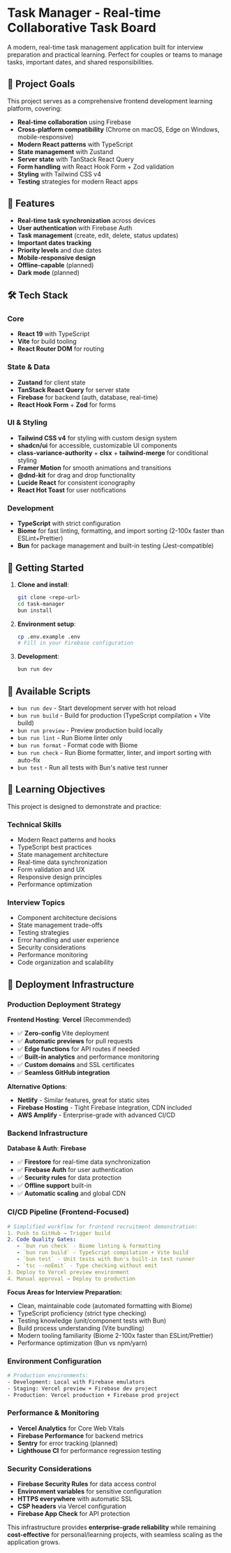 # Task Manager - Real-time Collaborative Task Board

A modern, real-time task management application built for interview preparation and practical learning. Perfect for couples or teams to manage tasks, important dates, and shared responsibilities.

## 🎯 Project Goals

This project serves as a comprehensive frontend development learning platform, covering:
- **Real-time collaboration** using Firebase
- **Cross-platform compatibility** (Chrome on macOS, Edge on Windows, mobile-responsive)
- **Modern React patterns** with TypeScript
- **State management** with Zustand
- **Server state** with TanStack React Query
- **Form handling** with React Hook Form + Zod validation
- **Styling** with Tailwind CSS v4
- **Testing** strategies for modern React apps

## 🚀 Features

- **Real-time task synchronization** across devices
- **User authentication** with Firebase Auth
- **Task management** (create, edit, delete, status updates)
- **Important dates tracking**
- **Priority levels** and due dates
- **Mobile-responsive design**
- **Offline-capable** (planned)
- **Dark mode** (planned)

## 🛠 Tech Stack

### Core
- **React 19** with TypeScript
- **Vite** for build tooling
- **React Router DOM** for routing

### State & Data
- **Zustand** for client state
- **TanStack React Query** for server state
- **Firebase** for backend (auth, database, real-time)
- **React Hook Form** + **Zod** for forms

### UI & Styling
- **Tailwind CSS v4** for styling with custom design system
- **shadcn/ui** for accessible, customizable UI components
- **class-variance-authority** + **clsx** + **tailwind-merge** for conditional styling
- **Framer Motion** for smooth animations and transitions
- **@dnd-kit** for drag and drop functionality
- **Lucide React** for consistent iconography
- **React Hot Toast** for user notifications

### Development
- **TypeScript** with strict configuration
- **Biome** for fast linting, formatting, and import sorting (2-100x faster than ESLint+Prettier)
- **Bun** for package management and built-in testing (Jest-compatible)

## 🚦 Getting Started

1. **Clone and install**:
   ```bash
   git clone <repo-url>
   cd task-manager
   bun install
   ```

2. **Environment setup**:
   ```bash
   cp .env.example .env
   # Fill in your Firebase configuration
   ```

3. **Development**:
   ```bash
   bun run dev
   ```

## 📝 Available Scripts

- `bun run dev` - Start development server with hot reload
- `bun run build` - Build for production (TypeScript compilation + Vite build)
- `bun run preview` - Preview production build locally
- `bun run lint` - Run Biome linter only
- `bun run format` - Format code with Biome
- `bun run check` - Run Biome formatter, linter, and import sorting with auto-fix
- `bun test` - Run all tests with Bun's native test runner

## 🎯 Learning Objectives

This project is designed to demonstrate and practice:

### Technical Skills
- Modern React patterns and hooks
- TypeScript best practices
- State management architecture
- Real-time data synchronization
- Form validation and UX
- Responsive design principles
- Performance optimization

### Interview Topics
- Component architecture decisions
- State management trade-offs
- Testing strategies
- Error handling and user experience
- Security considerations
- Performance monitoring
- Code organization and scalability

## 🚀 Deployment Infrastructure

### Production Deployment Strategy

**Frontend Hosting**: **Vercel** (Recommended)
- ✅ **Zero-config** Vite deployment
- ✅ **Automatic previews** for pull requests
- ✅ **Edge functions** for API routes if needed
- ✅ **Built-in analytics** and performance monitoring
- ✅ **Custom domains** and SSL certificates
- ✅ **Seamless GitHub integration**

**Alternative Options**:
- **Netlify** - Similar features, great for static sites
- **Firebase Hosting** - Tight Firebase integration, CDN included
- **AWS Amplify** - Enterprise-grade with advanced CI/CD

### Backend Infrastructure

**Database & Auth**: **Firebase**
- ✅ **Firestore** for real-time data synchronization
- ✅ **Firebase Auth** for user authentication
- ✅ **Security rules** for data protection
- ✅ **Offline support** built-in
- ✅ **Automatic scaling** and global CDN

### CI/CD Pipeline (Frontend-Focused)

```yaml
# Simplified workflow for frontend recruitment demonstration:
1. Push to GitHub → Trigger build
2. Code Quality Gates:
   - `bun run check` - Biome linting & formatting
   - `bun run build` - TypeScript compilation + Vite build
   - `bun test` - Unit tests with Bun's built-in test runner
   - `tsc --noEmit` - Type checking without emit
3. Deploy to Vercel preview environment
4. Manual approval → Deploy to production
```

**Focus Areas for Interview Preparation:**
- Clean, maintainable code (automated formatting with Biome)
- TypeScript proficiency (strict type checking)
- Testing knowledge (unit/component tests with Bun)
- Build process understanding (Vite bundling)
- Modern tooling familiarity (Biome 2-100x faster than ESLint/Prettier)
- Performance optimization (Bun vs npm/yarn)

### Environment Configuration

```bash
# Production environments:
- Development: Local with Firebase emulators
- Staging: Vercel preview + Firebase dev project
- Production: Vercel production + Firebase prod project
```

### Performance & Monitoring

- **Vercel Analytics** for Core Web Vitals
- **Firebase Performance** for backend metrics
- **Sentry** for error tracking (planned)
- **Lighthouse CI** for performance regression testing

### Security Considerations

- **Firebase Security Rules** for data access control
- **Environment variables** for sensitive configuration
- **HTTPS everywhere** with automatic SSL
- **CSP headers** via Vercel configuration
- **Firebase App Check** for API protection

This infrastructure provides **enterprise-grade reliability** while remaining **cost-effective** for personal/learning projects, with seamless scaling as the application grows.
